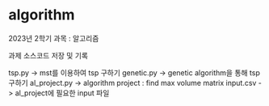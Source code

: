 # algorithm

2023년 2학기 
과목 : 알고리즘

과제 소스코드 저장 및 기록

tsp.py -> mst를 이용하여 tsp 구하기
genetic.py -> genetic algorithm을 통해 tsp 구하기
al_project.py -> algorithm project : find max volume matrix
input.csv -> al_project에 필요한 input 파일
